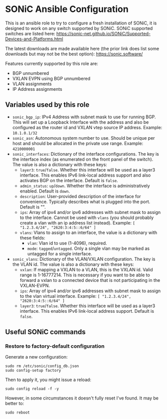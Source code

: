 # SONiC Ansible Configuration

This is an ansible role to try to configure a fresh installation of SONiC, it
is designed to work on any switch supported by SONiC.  SONiC supported
switches are listed here:
https://sonic-net.github.io/SONiC/Supported-Devices-and-Platforms.html

The latest downloads are made available here (the prior link does list some
downloads but may not be the best option):
https://sonic.software/

Features currently supported by this role are:
 * BGP unnumbered
 * VXLAN EVPN using BGP unnumbered
 * VLAN assignments
 * IP Address assignments

## Variables used by this role

* `sonic_bgp_ip`: IPv4 Address with subnet mask to use for running BGP.  This
  will set up a Loopback Interface with the address and also be configured as
  the router id and VXLAN vtep source IP address.  Example: `10.1.0.1/32`
* `sonic_asn`: Autonomous system number to use.  Should be unique per host and
  should be allocated in the private use range. Example: `4210000001`
* `sonic_interfaces`: Dictionary of the interface configurations.  The key
  is the interface index (as enumerated on the front panel of the switch).  The
  value is also a dictionary with these keys:
  * `layer3`: `true`/`false`. Whether this interface will be used as a layer3
    interface.  This enables IPv6 link-local address support and also activates
    BGP on the interface. Default is `false`.
  * `admin_status`: `up`/`down`. Whether the interface is administratively
    enabled.  Default is `down`.
  * `description`: User-provided description of the interface for convenience.
    Typically describes what is plugged into the port.  Default is "".
  * `ips`: Array of ipv4 and/or ipv6 addresses with subnet mask to assign to the
    interface.  Cannot be used with `vlans` (you should probably create a vlan
    with an ip address list instead). Example:
    `[ "1.2.3.4/24", "2620:3:4:5::6/64" ]`
  * `vlans`: Vlans to assign to an interface, the value is a dictionary with
    these fields:
    * `vlan`: Vlan id to use (1-4096), required.
    * `mode`: `tagged`/`untagged`. Only a single vlan may be marked as untagged
      for a single interface.
* `sonic_vlans`: Dictionary of the VLAN/VXLAN configuration. The key is the
  VLAN id.  The value is also a dictionary with these keys:
  * `vxlan`: If mapping a VXLAN to a VLAN, this is the VXLAN id. Valid range
    is 1-16777214.  This is necessary if you want to be able to forward a
    vxlan to a connected device that is not participating in the VXLAN-EVPN.
  * `ips`: Array of ipv4 and/or ipv6 addresses with subnet mask to assign to the
    vlan virtual interface. Example: `[ "1.2.3.4/24", "2620:3:4:5::6/64" ]`
  * `layer3`: `true`/`false`. Whether this interface will be used as a layer3
    interface.  This enables IPv6 link-local address support. Default is
    `false`.

## Useful SONiC commands

### Restore to factory-default configuration
Generate a new configuration:
```
sudo rm /etc/sonic/config_db.json
sudo config-setup factory
```

Then to apply it, you might issue a reload:
```
sudo config reload -f -y
```

However, in some circumstances it doesn't fully reset I've found.  It may be
better to:
```
sudo reboot
```
